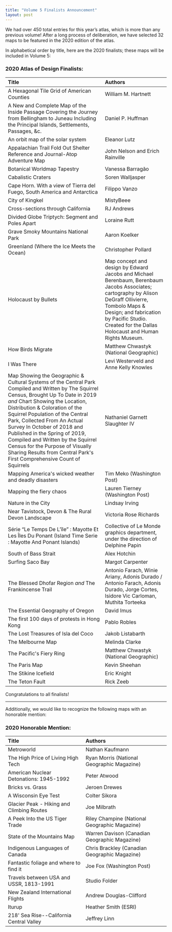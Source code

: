 ```yaml
---
title: "Volume 5 Finalists Announcement"
layout: post
---
```


We had over 450 total entries for this year’s atlas, which is more than any previous volume! After a long process of deliberation, we have selected 32 maps to be featured in the 2020 edition of the atlas.  

In alphabetical order by title, here are the 2020 finalists; these maps will be included in Volume 5:

### 2020 Atlas of Design Finalists: 

| Title | Authors |  
| :--- | :--- |  
| A Hexagonal Tile Grid of American Counties | William M. Hartnett |  
| A New and Complete Map of the Inside Passage Covering the Journey from Bellingham to Juneau Including the Principal Islands, Settlements, Passages, &c. | Daniel P. Huffman |  
| An orbit map of the solar system | Eleanor Lutz |  
| Appalachian Trail Fold Out Shelter Reference and Journal-Atop Adventure Map | John Nelson and Erich Rainville |  
| Botanical Worldmap Tapestry | Vanessa Barragão |  
| Cabalistic Craters | Soren Walljasper |  
| Cape Horn. With a view of Tierra del Fuego, South America and Antarctica | Filippo Vanzo |  
| City of Kingkel | MistyBeee |  
| Cross-sections through California | RJ Andrews |  
| Divided Globe Triptych: Segment and Poles Apart | Loraine Rutt |  
| Grave Smoky Mountains National Park | Aaron Koelker |  
| Greenland (Where the Ice Meets the Ocean) | Christopher Pollard |  
| Holocaust by Bullets | Map concept and design by Edward Jacobs and Michael Berenbaum, Berenbaum Jacobs Associates; cartography by Alison DeGraff Ollivierre, Tombolo Maps & Design; and fabrication by Pacific Studio. Created for the Dallas Holocaust and Human Rights Museum. |  
| How Birds Migrate | Matthew Chwastyk (National Geographic) |
| I Was There | Levi Westerveld and Anne Kelly Knowles |   
| Map Showing the Geographic & Cultural Systems of the Central Park Compiled and Written by The Squirrel Census, Brought Up To Date in 2019 *and* Chart Showing the Location, Distribution & Coloration of the Squirrel Population of the Central Park, Collected From An Actual Survey In October of 2018 and Published in the Spring of 2019, Compiled and Written by the Squirrel Census for the Purpose of Visually Sharing Results from Central Park's First Comprehensive Count of Squirrels |     Nathaniel Garnett Slaughter IV |  
| Mapping America's wicked weather and deadly disasters | Tim Meko (Washington Post) |  
| Mapping the fiery chaos | Lauren Tierney (Washington Post) |  
| Nature in the City | Lindsay Irving |  
| Near Tavistock, Devon & The Rural Devon Landscape | Victoria Rose Richards |  
| Série “Le Temps De L’île” : Mayotte Et Les Îles Du Ponant (Island Time Serie : Mayotte And Ponant Islands) | Collective of Le Monde graphics department, under the direction of Delphine Papin  |  
| South of Bass Strait | Alex Hotchin |  
| Surfing Saco Bay | Margot Carpenter |  
| The Blessed Dhofar Region *and* The Frankincense Trail | Antonio Farach, Winie Ariany, Adonis Durado / Antonio Farach, Adonis Durado, Jorge Cortes, Isidore Vic Carloman, Muthita Torteeka |  
| The Essential Geography of Oregon | David Imus |  
| The first 100 days of protests in Hong Kong | Pablo Robles |  
| The Lost Treasures of Isla del Coco | Jakob Listabarth |  
| The Melbourne Map | Melinda Clarke |  
| The Pacific's Fiery Ring | Matthew Chwastyk (National Geographic) |  
| The Paris Map | Kevin Sheehan |  
| The Stikine Icefield | Eric Knight |  
| The Teton Fault | Rick Zeeb |  


Congratulations to all finalists! 

--- 

Additionally, we would like to recognize the following maps with an honorable mention: 
### 2020 Honorable Mention: 

| Title | Authors |  
| :--- | :--- |  
| Metroworld | Nathan Kaufmann |   
| The High Price of Living High Tech | Ryan Morris (National Geographic Magazine) |   
| American Nuclear Detonations: 1945-1992 | Peter Atwood |   
| Bricks vs. Grass | Jeroen Drewes |  
| A Wisconsin Eye Test | Colter Sikora |  
| Glacier Peak - Hiking and Climbing Routes | Joe Milbrath |   
| A Peek Into the US Tiger Trade | Riley Champine (National Geographic Magazine) |   
| State of the Mountains Map | Warren Davison (Canadian Geographic Magazine) |   
| Indigenous Languages of Canada | Chris Brackley (Canadian Geographic Magazine) |   
| Fantastic foliage and where to find it | Joe Fox (Washington Post) |   
| Travels between USA and USSR, 1813-1991 | Studio Folder |   
| New Zealand International Flights | Andrew Douglas-Clifford |   
| Iturup | Heather Smith (ESRI) |   
| 218' Sea Rise--California Central Valley | Jeffrey Linn |   

